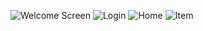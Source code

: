 ![Welcome Screen](https://github.com/user-attachments/assets/7e906f3d-6508-4515-bd03-bfa6fa4566d5)
![Login](https://github.com/user-attachments/assets/6dc0f525-b90f-494e-bc25-fb8a89d44b97)
![Home](https://github.com/user-attachments/assets/8f8ee631-0f08-42a6-9e55-e932f1634a1a)
![Item](https://github.com/user-attachments/assets/9aef7971-755c-4fcc-b404-15261f54ad05)
